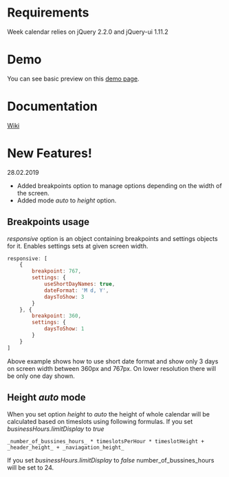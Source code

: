 # Requirements

Week calendar relies on jQuery 2.2.0 and jQuery-ui 1.11.2

# Demo

You can see basic preview on this [demo page](https://sabat24.github.io/jquery-week-calendar).

# Documentation
[Wiki](https://github.com/sabat24/jquery-week-calendar/wiki)

# New Features!

28.02.2019

  - Added breakpoints option to manage options depending on the width of the screen.
  - Added mode *auto* to *height* option.

## Breakpoints usage

*responsive* option is an object containing breakpoints and settings objects for it. Enables settings sets at given screen width.

```js
responsive: [
    {
        breakpoint: 767,
        settings: {
            useShortDayNames: true,
            dateFormat: 'M d, Y',
            daysToShow: 3
        }
    }, {
        breakpoint: 360,
        settings: {
            daysToShow: 1
        }
    }
]
```

Above example shows how to use short date format and show only 3 days on screen width between 360px and 767px. On lower resolution there will be only one day shown.

## Height *auto* mode

When you set option *height* to *auto* the height of whole calendar will be calculated based on timeslots using following formulas.
If you set *businessHours.limitDisplay* to *true*
```
_number_of_bussines_hours_ * timeslotsPerHour * timeslotHeight + _header_height_ + _naviagation_height_
```
If you set *businessHours.limitDisplay* to *false* number_of_bussines_hours will be set to 24.

